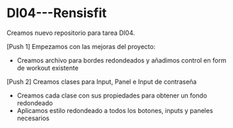 # DI04---Rensisfit

Creamos nuevo repositorio para tarea DI04.

[Push 1]
Empezamos con las mejoras del proyecto:
   - Creamos archivo para bordes redondeados y añadimos control en form de workout existente

[Push 2]
Creamos clases para Input, Panel e Input de contraseña
   - Creamos cada clase con sus propiedades para obtener un fondo redondeado
   - Aplicamos estilo redondeado a todos los botones, inputs y paneles necesarios